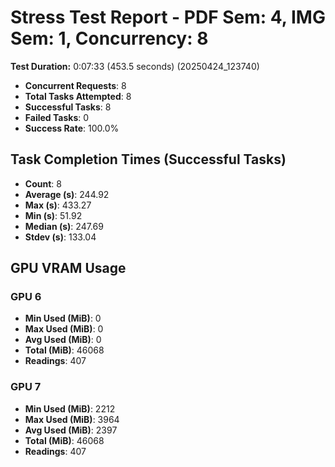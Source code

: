 # Stress Test Report - PDF Sem: 4, IMG Sem: 1, Concurrency: 8

**Test Duration:** 0:07:33 (453.5 seconds) (20250424_123740)

- **Concurrent Requests**: 8
- **Total Tasks Attempted**: 8
- **Successful Tasks**: 8
- **Failed Tasks**: 0
- **Success Rate**: 100.0%

## Task Completion Times (Successful Tasks)

- **Count**: 8
- **Average (s)**: 244.92
- **Max (s)**: 433.27
- **Min (s)**: 51.92
- **Median (s)**: 247.69
- **Stdev (s)**: 133.04

## GPU VRAM Usage

### GPU 6

- **Min Used (MiB)**: 0
- **Max Used (MiB)**: 0
- **Avg Used (MiB)**: 0
- **Total (MiB)**: 46068
- **Readings**: 407

### GPU 7

- **Min Used (MiB)**: 2212
- **Max Used (MiB)**: 3964
- **Avg Used (MiB)**: 2397
- **Total (MiB)**: 46068
- **Readings**: 407


